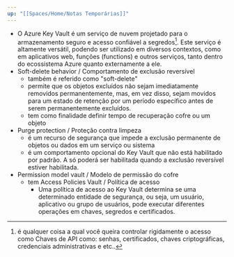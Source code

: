 ```yaml
---
up: "[[Spaces/Home/Notas Temporárias]]"
---
```

* O Azure Key Vault é um serviço de nuvem projetado para o armazenamento seguro e acesso confiável a segredos[^1]. Este serviço é altamente versátil, podendo ser utilizado em diversos contextos, como em aplicativos web, funções (functions) e outros serviços, tanto dentro do ecossistema Azure quanto externamente a ele.
* Soft-delete behavior / Comportamento de exclusão reversível 
	* também é referido como "soft-delete"
	* permite que os objetos excluídos não sejam imediatamente removidos permanentemente, mas, em vez disso, sejam movidos para um estado de retenção por um período específico antes de serem permanentemente excluídos.
	* tem como finalidade definir tempo de recuperação cofre ou um objeto 
* Purge protection / Proteção contra limpeza
	* é um recurso de segurança que impede a exclusão permanente de objetos ou dados em um serviço ou sistema
	* é um comportamento opcional do Key Vault que não está habilitado por padrão. A só poderá ser habilitada quando a exclusão reversível estiver habilitada.
* Permission model vault / Modelo de permissão do cofre 
	* tem Access Policies Vault / Política de acesso
		* Uma política de acesso ao Key Vault determina se uma determinado entidade de segurança, ou seja, um usuário, aplicativo ou grupo de usuários, pode executar diferentes operações em chaves, segredos e certificados.
	
		


[^1]: é qualquer coisa a qual você queira controlar rigidamente o acesso como Chaves de API como: senhas, certificados, chaves criptográficas, credenciais administrativas e etc..